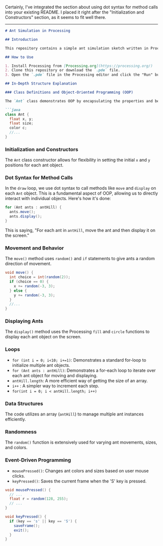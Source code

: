 Certainly, I've integrated the section about using dot syntax for method calls into your existing README. I placed it right after the "Initialization and Constructors" section, as it seems to fit well there.

---

```markdown
# Ant Simulation in Processing

## Introduction

This repository contains a simple ant simulation sketch written in Processing. It serves as an educational example for teaching generative design, object-oriented programming (OOP), animation basics, and event-driven programming. 

## How to Use

1. Install Processing from [Processing.org](https://processing.org/)
2. Clone this repository or download the `.pde` file.
3. Open the `.pde` file in the Processing editor and click the "Run" button.

## In-Depth Structure Explanation

### Class Definitions and Object-Oriented Programming (OOP)

The `Ant` class demonstrates OOP by encapsulating the properties and behaviors of an ant.

```java
class Ant {
  float x, y;
  float size;
  color c;
  //...
}
```

### Initialization and Constructors

The `Ant` class constructor allows for flexibility in setting the initial `x` and `y` positions for each ant object.

### Dot Syntax for Method Calls

In the `draw` loop, we use dot syntax to call methods like `move` and `display` on each `Ant` object. This is a fundamental aspect of OOP, allowing us to directly interact with individual objects. Here's how it's done:

```java
for (Ant ants : antHill) {
  ants.move();
  ants.display();
}
```

This is saying, "For each ant in `antHill`, move the ant and then display it on the screen."

### Movement and Behavior

The `move()` method uses `random()` and `if` statements to give ants a random direction of movement.

```java
void move() {
  int choice = int(random(2));
  if (choice == 0) {
    x += random(-3, 3);
  } else {
    y += random(-3, 3);
  }
  //...
}
```

### Displaying Ants

The `display()` method uses the Processing `fill` and `circle` functions to display each ant object on the screen.

### Loops

- `for (int i = 0; i<10; i+=1)`: Demonstrates a standard for-loop to initialize multiple ant objects.
- `for (Ant ants : antHill)`: Demonstrates a for-each loop to iterate over each ant object for moving and displaying.
- `antHill.length`: A more efficient way of getting the size of an array.
- `i++` : A simpler way to increment each step.
- `for(int i = 0; i < antHill.length; i++)`

### Data Structures

The code utilizes an array (`antHill`) to manage multiple ant instances efficiently.

### Randomness

The `random()` function is extensively used for varying ant movements, sizes, and colors.

### Event-Driven Programming

- `mousePressed()`: Changes ant colors and sizes based on user mouse clicks.
- `keyPressed()`: Saves the current frame when the 'S' key is pressed.

```java
void mousePressed() {
  // ...
  float r = random(128, 255);
  // ...
}

void keyPressed() {
  if (key == 's' || key == 'S') {
    saveFrame();
    exit();
  }
}
```

```
